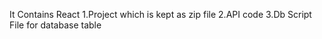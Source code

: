 It Contains React 
1.Project which is kept as zip file
2.API code
3.Db Script File for database table
